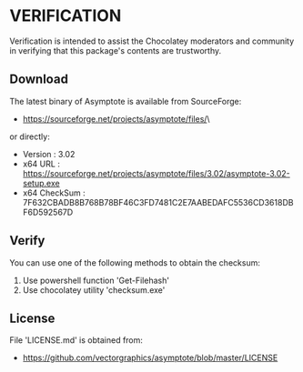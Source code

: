 # VERIFICATION
Verification is intended to assist the Chocolatey moderators and community in verifying that this package's contents are trustworthy.

## Download
The latest binary of Asymptote is available from SourceForge:

- https://sourceforge.net/projects/asymptote/files/<latest version>\

or directly:

- Version      : 3.02
- x64 URL      : https://sourceforge.net/projects/asymptote/files/3.02/asymptote-3.02-setup.exe
- x64 CheckSum : 7F632CBADB8B768B78BF46C3FD7481C2E7AABEDAFC5536CD3618DBF6D592567D

## Verify
You can use one of the following methods to obtain the checksum:
1. Use powershell function 'Get-Filehash'
2. Use chocolatey utility 'checksum.exe'


## License
File 'LICENSE.md' is obtained from:
- https://github.com/vectorgraphics/asymptote/blob/master/LICENSE
